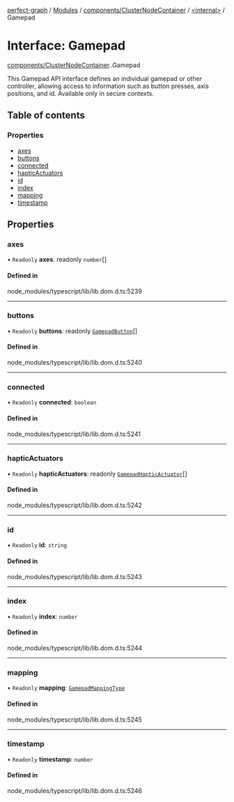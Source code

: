 [perfect-graph](../README.md) / [Modules](../modules.md) / [components/ClusterNodeContainer](../modules/components_ClusterNodeContainer.md) / [<internal\>](../modules/components_ClusterNodeContainer._internal_.md) / Gamepad

# Interface: Gamepad

[components/ClusterNodeContainer](../modules/components_ClusterNodeContainer.md).[<internal>](../modules/components_ClusterNodeContainer._internal_.md).Gamepad

This Gamepad API interface defines an individual gamepad or other controller, allowing access to information such as button presses, axis positions, and id.
Available only in secure contexts.

## Table of contents

### Properties

- [axes](components_ClusterNodeContainer._internal_.Gamepad.md#axes)
- [buttons](components_ClusterNodeContainer._internal_.Gamepad.md#buttons)
- [connected](components_ClusterNodeContainer._internal_.Gamepad.md#connected)
- [hapticActuators](components_ClusterNodeContainer._internal_.Gamepad.md#hapticactuators)
- [id](components_ClusterNodeContainer._internal_.Gamepad.md#id)
- [index](components_ClusterNodeContainer._internal_.Gamepad.md#index)
- [mapping](components_ClusterNodeContainer._internal_.Gamepad.md#mapping)
- [timestamp](components_ClusterNodeContainer._internal_.Gamepad.md#timestamp)

## Properties

### axes

• `Readonly` **axes**: readonly `number`[]

#### Defined in

node_modules/typescript/lib/lib.dom.d.ts:5239

___

### buttons

• `Readonly` **buttons**: readonly [`GamepadButton`](../modules/components_ClusterNodeContainer._internal_.md#gamepadbutton)[]

#### Defined in

node_modules/typescript/lib/lib.dom.d.ts:5240

___

### connected

• `Readonly` **connected**: `boolean`

#### Defined in

node_modules/typescript/lib/lib.dom.d.ts:5241

___

### hapticActuators

• `Readonly` **hapticActuators**: readonly [`GamepadHapticActuator`](../modules/components_ClusterNodeContainer._internal_.md#gamepadhapticactuator)[]

#### Defined in

node_modules/typescript/lib/lib.dom.d.ts:5242

___

### id

• `Readonly` **id**: `string`

#### Defined in

node_modules/typescript/lib/lib.dom.d.ts:5243

___

### index

• `Readonly` **index**: `number`

#### Defined in

node_modules/typescript/lib/lib.dom.d.ts:5244

___

### mapping

• `Readonly` **mapping**: [`GamepadMappingType`](../modules/components_ClusterNodeContainer._internal_.md#gamepadmappingtype)

#### Defined in

node_modules/typescript/lib/lib.dom.d.ts:5245

___

### timestamp

• `Readonly` **timestamp**: `number`

#### Defined in

node_modules/typescript/lib/lib.dom.d.ts:5246
